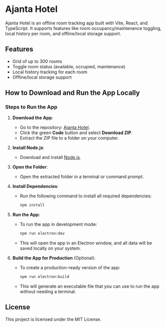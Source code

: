 # Ajanta Hotel

Ajanta Hotel is an offline room tracking app built with Vite, React, and TypeScript. It supports features like room occupancy/maintenance toggling, local history per room, and offline/local storage support.

## Features

- Grid of up to 300 rooms
- Toggle room status (available, occupied, maintenance)
- Local history tracking for each room
- Offline/local storage support

## How to Download and Run the App Locally

### Steps to Run the App

1. **Download the App**:

   - Go to the repository: [Ajanta Hotel](https://github.com/Sathvik265/Ajanta-Hotel).
   - Click the green **Code** button and select **Download ZIP**.
   - Extract the ZIP file to a folder on your computer.

2. **Install Node.js**:

   - Download and install [Node.js](https://nodejs.org/).

3. **Open the Folder**:

   - Open the extracted folder in a terminal or command prompt.

4. **Install Dependencies**:

   - Run the following command to install all required dependencies:
     ```bash
     npm install
     ```

5. **Run the App**:

   - To run the app in development mode:
     ```bash
     npm run electron:dev
     ```
   - This will open the app in an Electron window, and all data will be saved locally on your system.

6. **Build the App for Production** (Optional):
   - To create a production-ready version of the app:
     ```bash
     npm run electron:build
     ```
   - This will generate an executable file that you can use to run the app without needing a terminal.

## License

This project is licensed under the MIT License.
